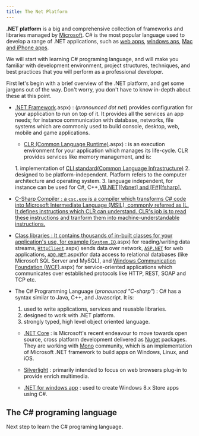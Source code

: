 ```yaml
---
title: The Net Platform
---
```

**.NET platform** is a big and comprehensive collection of frameworks and libraries managed by <a href='https://www.microsoft.com/net' target='_blank' rel='nofollow'>Microsoft</a>. C# is the most popular language used to develop a range of .NET applications, such as <a href='http://www.asp.net/' target='_blank' rel='nofollow'>web apps</a>, <a href='https://dev.windows.com/en-us/' target='_blank' rel='nofollow'>windows aps</a>, <a href='https://www.xamarin.com/platform' target='_blank' rel='nofollow'>Mac and iPhone apps</a>.

We will start with learning <a>C# programing language</a>, and will make you familiar with development environment, project structures, techniques, and best practices that you will perform as a professional developer.

First let's begin with a brief overview of the .NET platform, and get some jargons out of the way. Don't worry, you don't have to know in-depth about these at this point.

*   <a href='https://msdn.microsoft.com/en-gb/library/w0x726c2(v=vs.110' target='_blank' rel='nofollow'>.NET Framework</a>.aspx) : (_pronounced dot net_) provides configuration for your application to run on top of it. It provides all the services an app needs; for instance communication with database, networks, file systems which are commonly used to build console, desktop, web, mobile and game applications.
    *   <a href='https://msdn.microsoft.com/en-us/library/8bs2ecf4(v=vs.100' target='_blank' rel='nofollow'>CLR (Common Language Runtime)</a>.aspx) : is an execution environment for your application which manages its life-cycle. CLR provides services like memory management, and is:

    1\. implementation of <a href='http://www.ecma-international.org/publications/standards/Ecma-335.htm' target='_blank' rel='nofollow'>CLI standard(Common Language Infrastructure)</a>
    2\. designed to be platform-independent. Platform refers to the computer architecture and operating system.
    3\. language independent, for instance can be used for C#, C++,<a href='https://msdn.microsoft.com/en-us/library/system.io(v=vs.110' target='_blank' rel='nofollow'>VB.NET][vbnet] and [F#][fsharp].

*   C-Sharp Compiler : a `csc.exe` is a compiler which transforms C# code into Microsoft Intermediate Language (MSIL), commonly referred as IL. It defines instructions which CLR can understand. CLR's job is to read these instructions and tranform them into machine-understandable instructions.

*   Class libraries : It contains thousands of in-built classes for your application's use, for example [`System.IO`</a>.aspx) for reading/writing data streams, <a href='https://msdn.microsoft.com/en-us/library/system.net.http.httpclient(v=vs.118' target='_blank' rel='nofollow'>`HttpClient`</a>.aspx) sends data over network, <a href='http://www.asp.net/' target='_blank' rel='nofollow'>`ASP.NET`</a> for web applications, <a href='https://msdn.microsoft.com/en-us/library/h43ks021(v=vs.110' target='_blank' rel='nofollow'>`ADO.NET`</a>.aspx)for data access to relational databases (like Microsoft SQL Server and MySQL), and <a href='https://msdn.microsoft.com/en-us/library/ms735119(v=vs.90' target='_blank' rel='nofollow'>Windows Communication Foundation (WCF)</a>.aspx) for service-oriented applications which communicates over established protocols like HTTP, REST, SOAP and TCP etc.

*   The C# Programming Language (_pronounced "C-sharp"_) : C# has a syntax similar to Java, C++, and Javascript. It is:

    1.  used to write applications, services and reusable libraries.
    2.  designed to work with .NET platform.
    3.  strongly typed, high level object oriented language.
    *   <a href='https://blogs.msdn.microsoft.com/dotnet/2014/12/04/introducing-net-core/' target='_blank' rel='nofollow'>.NET Core</a> : is Microsoft's recent endeavour to move towards open source, cross platform development delivered as <a href='https://www.nuget.org/' target='_blank' rel='nofollow'>Nuget</a> packages. They are working with <a href='http://www.mono-project.com/' target='_blank' rel='nofollow'>Mono</a> community, which is an implementation of Microsoft .NET framework to build apps on Windows, Linux, and iOS.

    *   <a href='https://www.microsoft.com/silverlight/' target='_blank' rel='nofollow'>Silverlight</a> : primarily intended to focus on web browsers plug-in to provide enrich multimedia.

    *   <a href='https://dev.windows.com/en-us/' target='_blank' rel='nofollow'>.NET for windows app</a> : used to create Windows 8.x Store apps using C#.

## The C# programing language

Next step to learn the <a>C# programing language</a>.